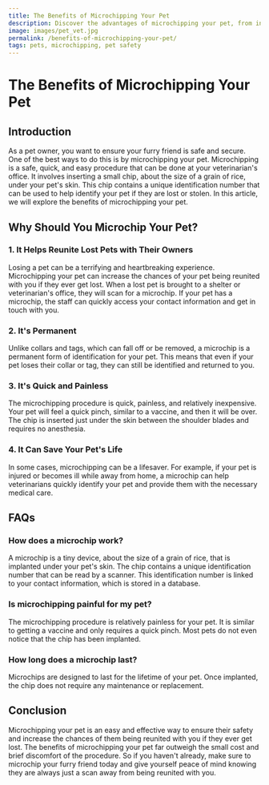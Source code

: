 ```yaml
---
title: The Benefits of Microchipping Your Pet
description: Discover the advantages of microchipping your pet, from increased chances of a happy reunion to the prevention of pet theft. Learn more in this informative article.
image: images/pet_vet.jpg
permalink: /benefits-of-microchipping-your-pet/
tags: pets, microchipping, pet safety
---
```


<h1>The Benefits of Microchipping Your Pet</h1>

<h2>Introduction</h2>
As a pet owner, you want to ensure your furry friend is safe and secure. One of the best ways to do this is by microchipping your pet. Microchipping is a safe, quick, and easy procedure that can be done at your veterinarian's office. It involves inserting a small chip, about the size of a grain of rice, under your pet's skin. This chip contains a unique identification number that can be used to help identify your pet if they are lost or stolen. In this article, we will explore the benefits of microchipping your pet.

<h2>Why Should You Microchip Your Pet?</h2>
<h3>1. It Helps Reunite Lost Pets with Their Owners</h3>
Losing a pet can be a terrifying and heartbreaking experience. Microchipping your pet can increase the chances of your pet being reunited with you if they ever get lost. When a lost pet is brought to a shelter or veterinarian's office, they will scan for a microchip. If your pet has a microchip, the staff can quickly access your contact information and get in touch with you.

<h3>2. It's Permanent</h3>
Unlike collars and tags, which can fall off or be removed, a microchip is a permanent form of identification for your pet. This means that even if your pet loses their collar or tag, they can still be identified and returned to you.

<h3>3. It's Quick and Painless</h3>
The microchipping procedure is quick, painless, and relatively inexpensive. Your pet will feel a quick pinch, similar to a vaccine, and then it will be over. The chip is inserted just under the skin between the shoulder blades and requires no anesthesia.

<h3>4. It Can Save Your Pet's Life</h3>
In some cases, microchipping can be a lifesaver. For example, if your pet is injured or becomes ill while away from home, a microchip can help veterinarians quickly identify your pet and provide them with the necessary medical care.

<h2>FAQs</h2>
<h3>How does a microchip work?</h3>
A microchip is a tiny device, about the size of a grain of rice, that is implanted under your pet's skin. The chip contains a unique identification number that can be read by a scanner. This identification number is linked to your contact information, which is stored in a database.

<h3>Is microchipping painful for my pet?</h3>
The microchipping procedure is relatively painless for your pet. It is similar to getting a vaccine and only requires a quick pinch. Most pets do not even notice that the chip has been implanted.

<h3>How long does a microchip last?</h3>
Microchips are designed to last for the lifetime of your pet. Once implanted, the chip does not require any maintenance or replacement.

<h2>Conclusion</h2>
Microchipping your pet is an easy and effective way to ensure their safety and increase the chances of them being reunited with you if they ever get lost. The benefits of microchipping your pet far outweigh the small cost and brief discomfort of the procedure. So if you haven't already, make sure to microchip your furry friend today and give yourself peace of mind knowing they are always just a scan away from being reunited with you.